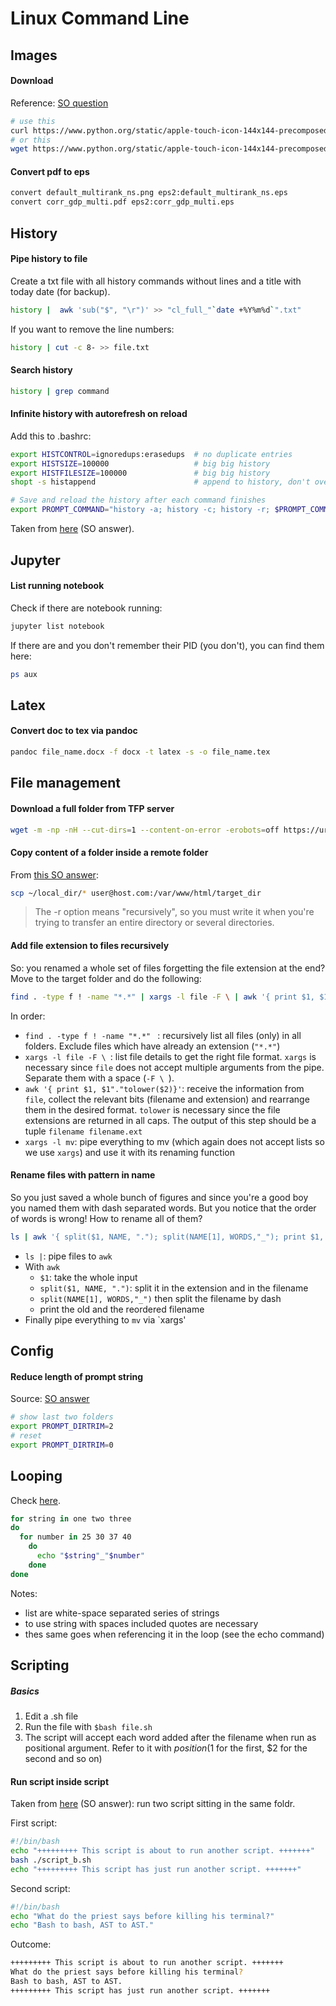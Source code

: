 # Linux Command Line

## Images
#### Download  
Reference: [SO question](https://stackoverflow.com/questions/32330737/ubuntu-using-curl-to-download-an-image)

```bash
# use this
curl https://www.python.org/static/apple-touch-icon-144x144-precomposed.png > image.png
# or this
wget https://www.python.org/static/apple-touch-icon-144x144-precomposed.png
```
#### Convert pdf to eps
```bash
convert default_multirank_ns.png eps2:default_multirank_ns.eps
convert corr_gdp_multi.pdf eps2:corr_gdp_multi.eps
```

## History 

#### Pipe history to file
Create a txt file with all history commands without lines and a title with today date (for backup).
```bash
history |  awk 'sub("$", "\r")' >> "cl_full_"`date +%Y%m%d`".txt"
```
If you want to remove the line numbers:
```bash
history | cut -c 8- >> file.txt
```

#### Search history
```bash
history | grep command
```

#### Infinite history with autorefresh on reload
Add this to .bashrc:
```bash
export HISTCONTROL=ignoredups:erasedups  # no duplicate entries
export HISTSIZE=100000                   # big big history
export HISTFILESIZE=100000               # big big history
shopt -s histappend                      # append to history, don't overwrite it

# Save and reload the history after each command finishes
export PROMPT_COMMAND="history -a; history -c; history -r; $PROMPT_COMMAND"
```
Taken from [here](https://unix.stackexchange.com/a/48113/261707) (SO answer). 
## Jupyter
#### List running notebook
Check if there are notebook running:
```bash
jupyter list notebook
```
If there are and you don't remember their PID (you don't), you can find them here:
```bash
ps aux
```

## Latex 
#### Convert doc to tex via pandoc
```bash
pandoc file_name.docx -f docx -t latex -s -o file_name.tex
```


## File management

#### Download a full folder from TFP server
``` bash
wget -m -np -nH --cut-dirs=1 --content-on-error -erobots=off https://url.of.the.folder/
```
#### Copy content of a folder inside a remote folder
From [this SO answer](https://unix.stackexchange.com/a/232995/261707):
``` bash
scp ~/local_dir/* user@host.com:/var/www/html/target_dir
``` 
> The -r option means "recursively", so you must write it when you're trying to transfer an entire directory or several directories. 

#### Add file extension to files recursively 
So: you renamed a whole set of files forgetting the file extension at the end? Move to the target folder and do the following:
``` bash
find . -type f ! -name "*.*" | xargs -l file -F \ | awk '{ print $1, $1"."tolower($2)}' | xargs -l mv 
``` 
In order:
- `find . -type f ! -name "*.*" ` : recursively list all files (only) in all folders. Exclude files which have already an extension (`"*.*"`) 
- `xargs -l file -F \ `: list file details to get the right file format. `xargs` is necessary since `file` does not accept multiple arguments from the pipe. Separate them with a space (`-F \ `). 
- `awk '{ print $1, $1"."tolower($2)}'`: receive the information from `file`, collect the relevant bits (filename and extension) and rearrange them in the desired format. `tolower` is necessary since the file extensions are returned in all caps. The output of this step should be a tuple `filename filename.ext`    
- `xargs -l mv`: pipe everything to mv (which again does not accept lists so we use `xargs`) and use it with its renaming function

#### Rename files with pattern in name
So you just saved a whole bunch of figures and since you're a good boy you named them with dash separated words. But you notice that the order of words is wrong! How to rename all of them?
``` bash
ls | awk '{ split($1, NAME, "."); split(NAME[1], WORDS,"_"); print $1, WORDS[1]"_"WORDS[3]"_"WORDS[2]"."NAME[2]}' | xargs -l mv 
``` 
- `ls |`: pipe files to `awk`
- With `awk` 
   - `$1`: take the whole input 
   - `split($1, NAME, ".")`: split it in the extension and in the filename 
   - `split(NAME[1], WORDS,"_")` then split the filename by dash
   - print the old and the reordered filename
- Finally pipe everything to `mv` via `xargs'
## Config

#### Reduce length of prompt string
Source: [SO answer](https://unix.stackexchange.com/a/26950/261707)
```bash
# show last two folders
export PROMPT_DIRTRIM=2
# reset
export PROMPT_DIRTRIM=0
```

## Looping
Check [here](http://swcarpentry.github.io/shell-novice/05-loop/index.html). 
```bash
for string in one two three
do
  for number in 25 30 37 40
    do
      echo "$string"_"$number"
    done
done
```
Notes:
- list are white-space separated series of strings
- to use string with spaces included quotes are necessary
- thes same goes when referencing it in the loop (see the echo command)

## Scripting

##### Basics
1. Edit a .sh file
1. Run the file with `$bash file.sh` 
1. The script will accept each word added after the filename when run as positional argument. Refer to it with $position ($1 for the first, $2 for the second and so on)

#### Run script inside script
Taken from [here](https://stackoverflow.com/a/12363366/6332373) (SO answer): run two script sitting in the same foldr.

First script:
```bash
#!/bin/bash
echo "+++++++++ This script is about to run another script. +++++++"
bash ./script_b.sh
echo "+++++++++ This script has just run another script. +++++++"
```
Second script:
```bash
#!/bin/bash
echo "What do the priest says before killing his terminal?"
echo "Bash to bash, AST to AST."
```
Outcome:
```bash
+++++++++ This script is about to run another script. +++++++
What do the priest says before killing his terminal?
Bash to bash, AST to AST.
+++++++++ This script has just run another script. +++++++
```



